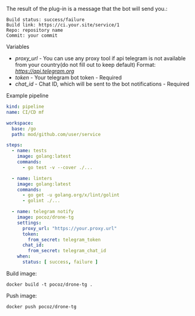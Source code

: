 The result of the plug-in is a message that the bot will send you.:
```
Build status: success/failure
Build link: https://ci.your.site/service/1
Repo: repository name
Commit: your commit
```

Variables
  - *proxy_url* - You can use any proxy tool if api telegram is not available from your country(do not fill out to keep default) Format: *https://api.telegram.org*
  - *token* - Your telegram bot token - Required
  - *chat_id* - Chat ID, which will be sent to the bot notifications - Required

Example pipeline
```yml
kind: pipeline
name: CI/CD mf

workspace:
  base: /go
  path: mod/github.com/user/service

steps:
  - name: tests
    image: golang:latest
    commands:
      - go test -v --cover ./...

  - name: linters
    image: golang:latest
    commands:
      - go get -u golang.org/x/lint/golint
      - golint ./...

  - name: telegram notify
    image: pocoz/drone-tg
    settings:
      proxy_url: "https://your.proxy.url"
      token:
        from_secret: telegram_token
      chat_id:
        from_secret: telegram_chat_id
    when:
      status: [ success, failure ]
```
Build image:

    docker build -t pocoz/drone-tg .

Push image:

    docker push pocoz/drone-tg
